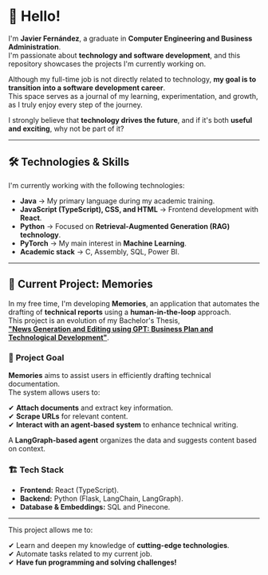 # 👋 Hello!  

I'm **Javier Fernández**, a graduate in **Computer Engineering and Business Administration**.  
I'm passionate about **technology and software development**, and this repository showcases the projects I'm currently working on.  

Although my full-time job is not directly related to technology, **my goal is to transition into a software development career**.  
This space serves as a journal of my learning, experimentation, and growth, as I truly enjoy every step of the journey.  

I strongly believe that **technology drives the future**, and if it's both **useful and exciting**, why not be part of it?

---

## 🛠️ Technologies & Skills  

I'm currently working with the following technologies:  

- **Java** → My primary language during my academic training.  
- **JavaScript (TypeScript), CSS, and HTML** → Frontend development with **React**.  
- **Python** → Focused on **Retrieval-Augmented Generation (RAG) technology**.  
- **PyTorch** → My main interest in **Machine Learning**.  
- **Academic stack** → C, Assembly, SQL, Power BI.  

---

## 🚀 Current Project: **Memories**  

In my free time, I'm developing **Memories**, an application that automates the drafting of **technical reports** using a **human-in-the-loop** approach.  
This project is an evolution of my Bachelor's Thesis,  
**["News Generation and Editing using GPT: Business Plan and Technological Development"](TenNews)**.  

### 🎯 **Project Goal**  
**Memories** aims to assist users in efficiently drafting technical documentation.  
The system allows users to:  

✔ **Attach documents** and extract key information.  
✔ **Scrape URLs** for relevant content.  
✔ **Interact with an agent-based system** to enhance technical writing.  

A **LangGraph-based agent** organizes the data and suggests content based on context.  

### 🏗️ **Tech Stack**  
- **Frontend:** React (TypeScript).  
- **Backend:** Python (Flask, LangChain, LangGraph).  
- **Database & Embeddings:** SQL and Pinecone.  

---

This project allows me to:  

✔ Learn and deepen my knowledge of **cutting-edge technologies**.  
✔ Automate tasks related to my current job.  
✔ **Have fun programming and solving challenges!** 
